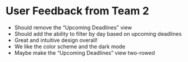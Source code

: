 # User Feedback from Team 2
- Should remove the “Upcoming Deadlines” view
- Should add the ability to filter by day based on upcoming deadlines
- Great and intuitive design overall!
- We like the color scheme and the dark mode
- Maybe make the “Upcoming Deadlines” view two-rowed